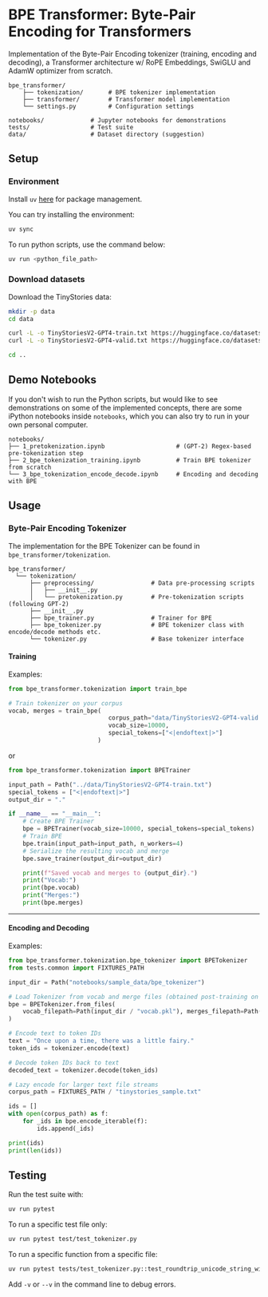 # BPE Transformer: Byte-Pair Encoding for Transformers

Implementation of the Byte-Pair Encoding tokenizer (training, encoding and decoding), a Transformer architecture w/ RoPE Embeddings, SwiGLU and AdamW optimizer from scratch.


```
bpe_transformer/
    ├── tokenization/       # BPE tokenizer implementation
    ├── transformer/        # Transformer model implementation
    └── settings.py         # Configuration settings

notebooks/             # Jupyter notebooks for demonstrations
tests/                 # Test suite
data/                  # Dataset directory (suggestion)
```


## Setup

### Environment
Install `uv` [here](https://github.com/astral-sh/uv) for package management.

You can try installing the environment:
```sh
uv sync
```

To run python scripts, use the command below:
```sh
uv run <python_file_path>
```

### Download datasets
Download the TinyStories data:

``` sh
mkdir -p data
cd data

curl -L -o TinyStoriesV2-GPT4-train.txt https://huggingface.co/datasets/roneneldan/TinyStories/resolve/main/TinyStoriesV2-GPT4-train.txt
curl -L -o TinyStoriesV2-GPT4-valid.txt https://huggingface.co/datasets/roneneldan/TinyStories/resolve/main/TinyStoriesV2-GPT4-valid.txt

cd ..
```

## Demo Notebooks

If you don't wish to run the Python scripts, but would like to see demonstrations on some of the implemented concepts, there are some iPython notebooks inside `notebooks`, which you can also try to run in your own personal computer.

```
notebooks/
├── 1_pretokenization.ipynb                    # (GPT-2) Regex-based pre-tokenization step
├── 2_bpe_tokenization_training.ipynb          # Train BPE tokenizer from scratch
└── 3_bpe_tokenization_encode_decode.ipynb     # Encoding and decoding with BPE
```

## Usage

### Byte-Pair Encoding Tokenizer

The implementation for the BPE Tokenizer can be found in `bpe_transformer/tokenization`.

```
bpe_transformer/
  └── tokenization/
      ├── preprocessing/                # Data pre-processing scripts
      │   ├── __init__.py
      │   └── pretokenization.py        # Pre-tokenization scripts (following GPT-2)
      ├── __init__.py
      ├── bpe_trainer.py                # Trainer for BPE
      ├── bpe_tokenizer.py              # BPE tokenizer class with encode/decode methods etc.
      └── tokenizer.py                  # Base tokenizer interface
```

#### **Training**

Examples: 

```python
from bpe_transformer.tokenization import train_bpe

# Train tokenizer on your corpus
vocab, merges = train_bpe(
                            corpus_path="data/TinyStoriesV2-GPT4-valid.txt",
                            vocab_size=10000,
                            special_tokens=["<|endoftext|>"]
                         )
```
or

```python
from bpe_transformer.tokenization import BPETrainer

input_path = Path("../data/TinyStoriesV2-GPT4-train.txt")
special_tokens = ["<|endoftext|>"]
output_dir = "."

if __name__ == "__main__":
    # Create BPE Trainer
    bpe = BPETrainer(vocab_size=10000, special_tokens=special_tokens)
    # Train BPE
    bpe.train(input_path=input_path, n_workers=4)
    # Serialize the resulting vocab and merge
    bpe.save_trainer(output_dir=output_dir)

    print(f"Saved vocab and merges to {output_dir}.")
    print("Vocab:")
    print(bpe.vocab)
    print("Merges:")
    print(bpe.merges)
```

---
#### **Encoding and Decoding**

Examples:

```python
from bpe_transformer.tokenization.bpe_tokenizer import BPETokenizer
from tests.common import FIXTURES_PATH

input_dir = Path("notebooks/sample_data/bpe_tokenizer")

# Load Tokenizer from vocab and merge files (obtained post-training on TinyStories)
bpe = BPETokenizer.from_files(
    vocab_filepath=Path(input_dir / "vocab.pkl"), merges_filepath=Path(input_dir / "merges.pkl")
)

# Encode text to token IDs
text = "Once upon a time, there was a little fairy."
token_ids = tokenizer.encode(text)

# Decode token IDs back to text
decoded_text = tokenizer.decode(token_ids)

# Lazy encode for larger text file streams
corpus_path = FIXTURES_PATH / "tinystories_sample.txt"

ids = []
with open(corpus_path) as f:
    for _ids in bpe.encode_iterable(f):
        ids.append(_ids)

print(ids)
print(len(ids))
```

## Testing

Run the test suite with:
```sh
uv run pytest
```

To run a specific test file only:

```sh
uv run pytest test/test_tokenizer.py
```

To run a specific function from a specific file:

```sh
uv run pytest tests/test_tokenizer.py::test_roundtrip_unicode_string_with_special_tokens
```

Add `-v` or `--v` in the command line to debug errors.